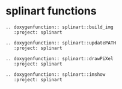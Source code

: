 # splinart functions

```{eval-rst}
.. doxygenfunction:: splinart::build_img
   :project: splinart
```

```{eval-rst}
.. doxygenfunction:: splinart::updatePATH
   :project: splinart
```

```{eval-rst}
.. doxygenfunction:: splinart::drawPiXel
   :project: splinart
```

```{eval-rst}
.. doxygenfunction:: splinart::imshow
   :project: splinart
```

